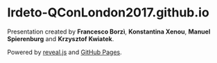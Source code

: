 # Irdeto-QConLondon2017.github.io

Presentation created by **Francesco Borzì**, **Konstantina Xenou**, **Manuel Spierenburg** and **Krzysztof Kwiatek**.
 
Powered by [reveal.js](https://github.com/hakimel/reveal.js) and [GitHub Pages](https://pages.github.com).
